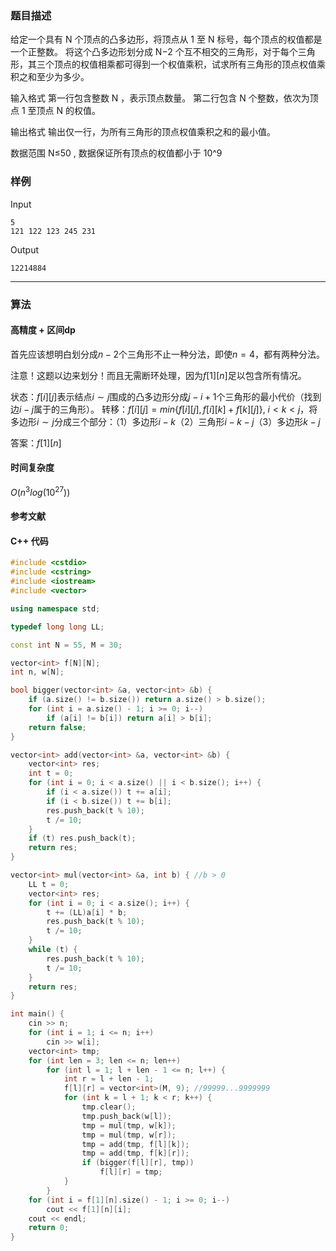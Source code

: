### 题目描述

给定一个具有  N  个顶点的凸多边形，将顶点从  1  至  N  标号，每个顶点的权值都是一个正整数。
将这个凸多边形划分成  N−2  个互不相交的三角形，对于每个三角形，其三个顶点的权值相乘都可得到一个权值乘积，试求所有三角形的顶点权值乘积之和至少为多少。

输入格式
第一行包含整数  N ，表示顶点数量。
第二行包含  N  个整数，依次为顶点  1  至顶点  N  的权值。

输出格式
输出仅一行，为所有三角形的顶点权值乘积之和的最小值。

数据范围
N≤50 ,
数据保证所有顶点的权值都小于 10^9

### 样例

Input

```
5
121 122 123 245 231
```

Output

```
12214884
```

----------

### 算法
#### 高精度 + 区间dp

首先应该想明白划分成$n - 2$个三角形不止一种分法，即使$n = 4$，都有两种分法。

注意！这题以边来划分！而且无需断环处理，因为$f[1][n]$足以包含所有情况。

状态：$f[i][j]$表示结点$i \sim j$围成的凸多边形分成$j - i + 1$个三角形的最小代价（找到边$i-j$属于的三角形）。
转移：$f[i][j] = min\{f[i][j],f[i][k] + f[k][j]\}$, $i < k < j$，将多边形$i \sim j$分成三个部分：（1）多边形$i-k$（2）三角形$i-k-j$（3）多边形$k-j$

答案：$f[1][n]$

#### 时间复杂度

$O(n^3log(10^{27}))$

#### 参考文献

#### C++ 代码

``` cpp
#include <cstdio>
#include <cstring>
#include <iostream>
#include <vector>

using namespace std;

typedef long long LL;

const int N = 55, M = 30;

vector<int> f[N][N];
int n, w[N];

bool bigger(vector<int> &a, vector<int> &b) {
    if (a.size() != b.size()) return a.size() > b.size();
    for (int i = a.size() - 1; i >= 0; i--)
        if (a[i] != b[i]) return a[i] > b[i];
    return false;
}

vector<int> add(vector<int> &a, vector<int> &b) {
    vector<int> res;
    int t = 0;
    for (int i = 0; i < a.size() || i < b.size(); i++) {
        if (i < a.size()) t += a[i];
        if (i < b.size()) t += b[i];
        res.push_back(t % 10);
        t /= 10;
    }
    if (t) res.push_back(t);
    return res;
}

vector<int> mul(vector<int> &a, int b) { //b > 0
    LL t = 0;
    vector<int> res;
    for (int i = 0; i < a.size(); i++) {
        t += (LL)a[i] * b;
        res.push_back(t % 10);
        t /= 10;
    }
    while (t) {
        res.push_back(t % 10);
        t /= 10;
    }
    return res;
}

int main() {
    cin >> n;
    for (int i = 1; i <= n; i++)
        cin >> w[i];
    vector<int> tmp;
    for (int len = 3; len <= n; len++)
        for (int l = 1; l + len - 1 <= n; l++) {
            int r = l + len - 1;
            f[l][r] = vector<int>(M, 9); //99999...9999999
            for (int k = l + 1; k < r; k++) {
                tmp.clear();
                tmp.push_back(w[l]);
                tmp = mul(tmp, w[k]);
                tmp = mul(tmp, w[r]);
                tmp = add(tmp, f[l][k]);
                tmp = add(tmp, f[k][r]);
                if (bigger(f[l][r], tmp))
                    f[l][r] = tmp;
            }
        }
    for (int i = f[1][n].size() - 1; i >= 0; i--)
        cout << f[1][n][i];
    cout << endl;
    return 0;
}
```